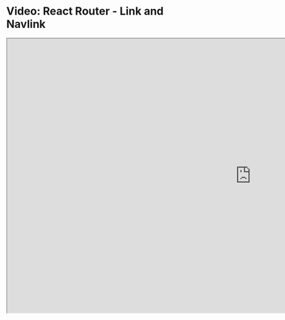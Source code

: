 # Video: React Router - Link and Navlink

<iframe src="https://scrimba.com/scrim/co1254af896a4347277aadde8?pl=pXZKQAB" width="1280" height="720" allowfullscreen="allowfullscreen" allow="autoplay; fullscreen; picture-in-picture"></iframe>
